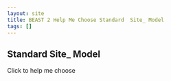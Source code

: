 ```yaml
---
layout: site
title: BEAST 2 Help Me Choose Standard  Site_ Model
tags: []
---
```


## Standard  Site_ Model

Click to help me choose
